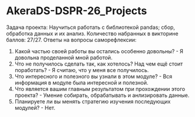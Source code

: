 # AkeraDS-DSPR-26_Projects
Задача проекта: Научиться работать с библиотекой pandas; сбор, обработка данных и их анализ.
Количество набранных в викторине баллов: 27/27.
Ответы на вопросы саморефлексии: 
1. Какой частью своей работы вы остались особенно довольны? - Я довольна проделанной мной работой.
2. Что не получилось сделать так, как хотелось? Над чем ещё стоит поработать? - Я считаю, что у меня все получилось.
3. Что интересного и полезного вы узнали в этом модуле? -  Вся информация в модуле была интересной и полезной.
4. Что является вашим главным результатом при прохождении этого проекта? - Умение собирать, обрабатывать и анлизировать данные.
5. Планируете ли вы менять стратегию изучения последующих модулей? - Нет.
